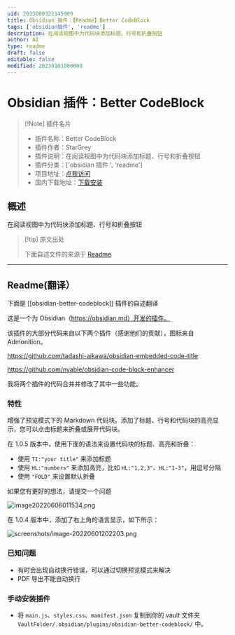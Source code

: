 ```yaml
---
uid: 2023080322145909
title: Obsidian 插件：【Readme】Better CodeBlock
tags: ['obsidian插件', 'readme']
description: 在阅读视图中为代码块添加标题、行号和折叠按钮
author: AI
type: readme
draft: false
editable: false
modified: 20230101000000
---
```


# Obsidian 插件：Better CodeBlock

> [!Note] 插件名片
> - 插件名称：Better CodeBlock
> - 插件作者：StarGrey
> - 插件说明：在阅读视图中为代码块添加标题、行号和折叠按钮
> - 插件分类：['obsidian 插件 ', 'readme']
> - 项目地址：[点我访问](https://github.com/stargrey/obsidian-better-codeblock)
> - 国内下载地址：[下载安装](https://pkmer.cn/products/plugin/pluginMarket/?obsidian-better-codeblock)

## 概述

在阅读视图中为代码块添加标题、行号和折叠按钮

> [!tip] 原文出处
>
>下面自述文件的来源于 [Readme](https://ghproxy.net/https://raw.githubusercontent.com/stargrey/obsidian-better-codeblock/main/README.md)
>

---

## Readme(翻译）

下面是 [[obsidian-better-codeblock]] 插件的自述翻译

这是一个为 Obsidian（<https://obsidian.md）开发的插件。>

该插件的大部分代码来自以下两个插件（感谢他们的贡献），图标来自 Admonition。

<https://github.com/tadashi-aikawa/obsidian-embedded-code-title>

<https://github.com/nyable/obsidian-code-block-enhancer>

我将两个插件的代码合并并修改了其中一些功能。

### 特性

增强了预览模式下的 Markdown 代码块。添加了标题、行号和代码块的高亮显示，您可以点击标题来折叠或展开代码块。

在 1.0.5 版本中，使用下面的语法来设置代码块的标题、高亮和折叠：

- 使用 `TI:"your title"` 来添加标题
- 使用 `HL:"numbers"` 来添加高亮，比如 `HL:"1,2,3"`、`HL:"1-3"`，用逗号分隔
- 使用 `"FOLD"` 来设置默认折叠

如果您有更好的想法，请提交一个问题

![image20220606011534.png](screenshots/image20220606011534.png)

在 1.0.4 版本中，添加了右上角的语言显示，如下所示：

![screenshots/image-20220601202203.png](screenshots/image-20220601202203.png)

### 已知问题

- 有时会出现自动换行错误，可以通过切换预览模式来解决
- PDF 导出不能自动换行

### 手动安装插件

- 将 `main.js`、`styles.css`、`manifest.json` 复制到你的 vault 文件夹 `VaultFolder/.obsidian/plugins/obsidian-better-codeblock/` 中。



